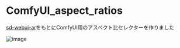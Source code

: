 # ComfyUI_aspect_ratios

[sd-webui-ar](https://github.com/alemelis/sd-webui-ar?tab=readme-ov-file)をもとにComfyUI用のアスペクト比セレクターを作りました

![image](https://github.com/massao000/ComfyUI_aspect_ratios/assets/69783019/b9e98657-44e1-4f37-a041-988d61d5bfc7)

